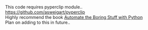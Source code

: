 This code requires pyperclip module..<br />
https://github.com/asweigart/pyperclip<br />
Highly recommend the book <a href="https://automatetheboringstuff.com">Automate the Boring Stuff with Python</a><br />
Plan on adding to this in future..<br />
